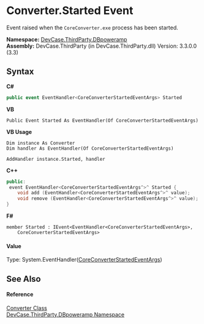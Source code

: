 # Converter.Started Event
 

Event raised when the `CoreConverter.exe` process has been started.

**Namespace:**&nbsp;<a href="N_DevCase_ThirdParty_DBpoweramp">DevCase.ThirdParty.DBpoweramp</a><br />**Assembly:**&nbsp;DevCase.ThirdParty (in DevCase.ThirdParty.dll) Version: 3.3.0.0 (3.3)

## Syntax

**C#**<br />
``` C#
public event EventHandler<CoreConverterStartedEventArgs> Started
```

**VB**<br />
``` VB
Public Event Started As EventHandler(Of CoreConverterStartedEventArgs)
```

**VB Usage**<br />
``` VB Usage
Dim instance As Converter
Dim handler As EventHandler(Of CoreConverterStartedEventArgs)

AddHandler instance.Started, handler

```

**C++**<br />
``` C++
public:
 event EventHandler<CoreConverterStartedEventArgs^>^ Started {
	void add (EventHandler<CoreConverterStartedEventArgs^>^ value);
	void remove (EventHandler<CoreConverterStartedEventArgs^>^ value);
}
```

**F#**<br />
``` F#
member Started : IEvent<EventHandler<CoreConverterStartedEventArgs>,
    CoreConverterStartedEventArgs>

```


#### Value
Type: System.EventHandler(<a href="T_DevCase_ThirdParty_DBpoweramp_Eventing_CoreConverterStartedEventArgs">CoreConverterStartedEventArgs</a>)

## See Also


#### Reference
<a href="T_DevCase_ThirdParty_DBpoweramp_Converter">Converter Class</a><br /><a href="N_DevCase_ThirdParty_DBpoweramp">DevCase.ThirdParty.DBpoweramp Namespace</a><br />